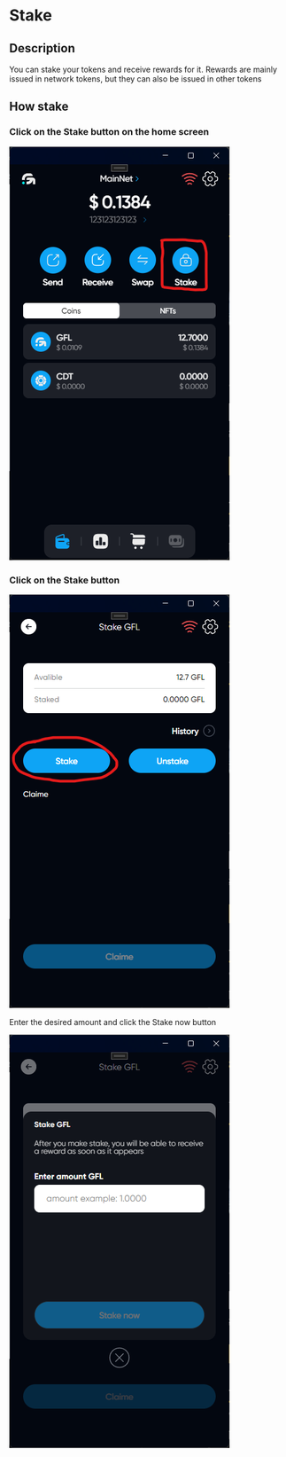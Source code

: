 # Stake

## Description

You can stake your tokens and receive rewards for it. Rewards are mainly issued in network tokens, but they can also be issued in other tokens

## How stake

### Click on the Stake button on the home screen

![alt text](image.png)

### Click on the Stake button

![alt text](image-1.png)

Enter the desired amount and click the Stake now button

![alt text](image-2.png)
